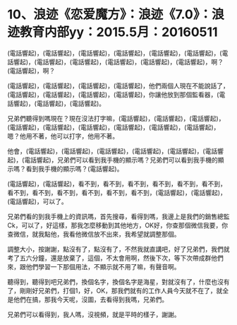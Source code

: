 # 10、浪迹《恋爱魔方》：浪迹《7.0》：浪迹教育内部yy：2015.5月：20160511

(電話響起)，(電話響起)，(電話響起)，(電話響起)，(電話響起)，(電話響起)，(電話響起)，(電話響起)，(電話響起)，(電話響起)，(電話響起)，(電話響起)，啊？(電話響起)，啊？

(電話響起)，(電話響起)，(電話響起)，(電話響起)，他們兩個人現在不能說話了，(電話響起)，(電話響起)，(電話響起)，(電話響起)，你讓他放到那個監看器，(電話響起)，(電話響起)，(電話響起)。

兄弟們聽得到嗎現在？現在沒法打字嘛，(電話響起)，(電話響起)，(電話響起)，(電話響起)，(電話響起)，(電話響起)，(電話響起)，(電話響起)，(電話響起)，嗯？他用不著，他可以打字，他用不著。

他會，(電話響起)，(電話響起)，(電話響起)，(電話響起)，(電話響起)，(電話響起)，(電話響起)，兄弟們可以看到我手機的顯示嗎？兄弟們可以看到我手機的顯示嗎？看到我手機的顯示嗎？(電話響起)。

(電話響起)，(電話響起)，看不到，看不到，看不到，看不到，看不到，看不到，看不到，看不到，看不到，看不到，看不到，看不到，(電話響起)，(電話響起)，(電話響起)，可以了。

兄弟們看的到我手機上的資訊嗎，首先搜尋，看得到嗎，我邊上是我們的銷售總監Ck，可以了，好這樣，那我怎麼移動到其他地方，OK好，你查那個微信我要，你查微信，就我點他，我看他微信放不出來，我希望就調整那個。

調整大小，按謝謝，點沒有了，點沒有了，不然我就直講吧，好了兄弟們，我們就考了五六分鐘，還是放棄了，這個，不太會用啊，然後下次，等下次帶成群他們來，跟他們學習一下那個用法，不顯示就不用了嘛，有聲音啊。

聽得到，聽得到吧兄弟們，換個名字，換個名字是海星，對就沒有了，什麼也沒有了，剛剛好兄弟們，打個1，好，OK，那我們就有的工作人員今天就不在了，就全是他們在搞，那我今天呢，沒圖，去看得到我嗎，兄弟們。

兄弟們可以看得到，我人嗎，沒視頻，就是平時的樣子，謝謝。